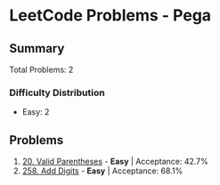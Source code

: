 # LeetCode Problems - Pega

## Summary
Total Problems: 2

### Difficulty Distribution

- Easy: 2

## Problems

1. [20. Valid Parentheses](https://leetcode.com/problems/valid-parentheses/) - **Easy** | Acceptance: 42.7%
2. [258. Add Digits](https://leetcode.com/problems/add-digits/) - **Easy** | Acceptance: 68.1%
